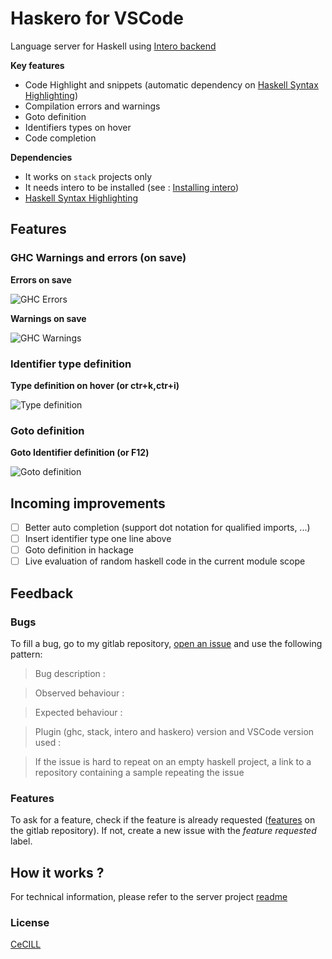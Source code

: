 # Haskero for VSCode
Language server for Haskell using [Intero backend](https://github.com/commercialhaskell/intero)

**Key features**

* Code Highlight and snippets (automatic dependency on [Haskell Syntax Highlighting](https://marketplace.visualstudio.com/items?itemName=justusadam.language-haskell))
* Compilation errors and warnings
* Goto definition
* Identifiers types on hover
* Code completion

**Dependencies**

* It works on `stack` projects only
* It needs intero to be installed (see : [Installing intero](https://github.com/commercialhaskell/intero/blob/master/TOOLING.md#installing))
* [Haskell Syntax Highlighting](https://marketplace.visualstudio.com/items?itemName=justusadam.language-haskell)

## Features

### GHC Warnings and errors (on save)

**Errors on save**

![GHC Errors](https://gitlab.com/vannnns/haskero/raw/master/client/media/error-on-save.gif "GHC Errors")

**Warnings on save**

![GHC Warnings](https://gitlab.com/vannnns/haskero/raw/master/client/media/warning-on-save.gif "GHC Warnings")


### Identifier type definition

**Type definition on hover (or ctr+k,ctr+i)**

![Type definition](https://gitlab.com/vannnns/haskero/raw/master/client/media/type-at.gif "Type definition")

### Goto definition

**Goto Identifier definition (or F12)**

![Goto definition](https://gitlab.com/vannnns/haskero/raw/master/client/media/loc-at.gif "Goto definition")

## Incoming improvements

- [ ] Better auto completion (support dot notation for qualified imports, ...)
- [ ] Insert identifier type one line above
- [ ] Goto definition in hackage
- [ ] Live evaluation of random haskell code in the current module scope

## Feedback

### Bugs

To fill a bug, go to my gitlab repository, [open an issue](https://gitlab.com/vannnns/haskero/issues) and use the following pattern:
> Bug description :

> Observed behaviour :

> Expected behaviour :

> Plugin (ghc, stack, intero and haskero) version and VSCode version used :

> If the issue is hard to repeat on an empty haskell project, a link to a repository containing a sample repeating the issue

### Features

To ask for a feature, check if the feature is already requested ([features](https://gitlab.com/vannnns/haskero/issues?label_name%5B%5D=Feature) on the gitlab repository).
If not, create a new issue with the *feature requested* label.

## How it works ?

For technical information, please refer to the server project [readme](https://gitlab.com/vannnns/haskero/blob/master/server/README.md)

### License
[CeCILL](LICENSE)